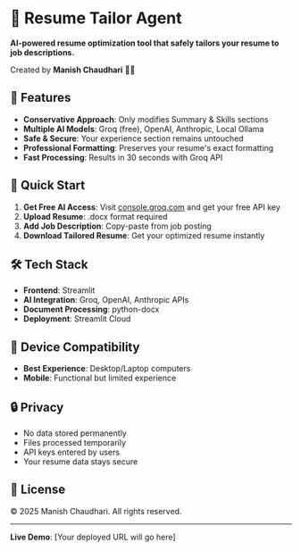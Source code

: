 # 📄 Resume Tailor Agent

**AI-powered resume optimization tool that safely tailors your resume to job descriptions.**

Created by **Manish Chaudhari** 👨‍💻

## 🎯 Features

- **Conservative Approach**: Only modifies Summary & Skills sections
- **Multiple AI Models**: Groq (free), OpenAI, Anthropic, Local Ollama
- **Safe & Secure**: Your experience section remains untouched
- **Professional Formatting**: Preserves your resume's exact formatting
- **Fast Processing**: Results in 30 seconds with Groq API

## 🚀 Quick Start

1. **Get Free AI Access**: Visit [console.groq.com](https://console.groq.com) and get your free API key
2. **Upload Resume**: .docx format required
3. **Add Job Description**: Copy-paste from job posting
4. **Download Tailored Resume**: Get your optimized resume instantly

## 🛠️ Tech Stack

- **Frontend**: Streamlit
- **AI Integration**: Groq, OpenAI, Anthropic APIs
- **Document Processing**: python-docx
- **Deployment**: Streamlit Cloud

## 📱 Device Compatibility

- **Best Experience**: Desktop/Laptop computers
- **Mobile**: Functional but limited experience

## 🔒 Privacy

- No data stored permanently
- Files processed temporarily
- API keys entered by users
- Your resume data stays secure

## 📄 License

© 2025 Manish Chaudhari. All rights reserved.

---

**Live Demo**: [Your deployed URL will go here]